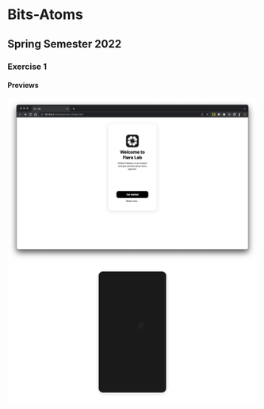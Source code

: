 # Bits-Atoms
## Spring Semester 2022
### Exercise 1
#### Previews
![Exercise 1](readme-resources/200522-bits-atoms-exercise-1.png)
![Exercise 1](readme-resources/200522-bits-atoms-exercise-1.gif)
